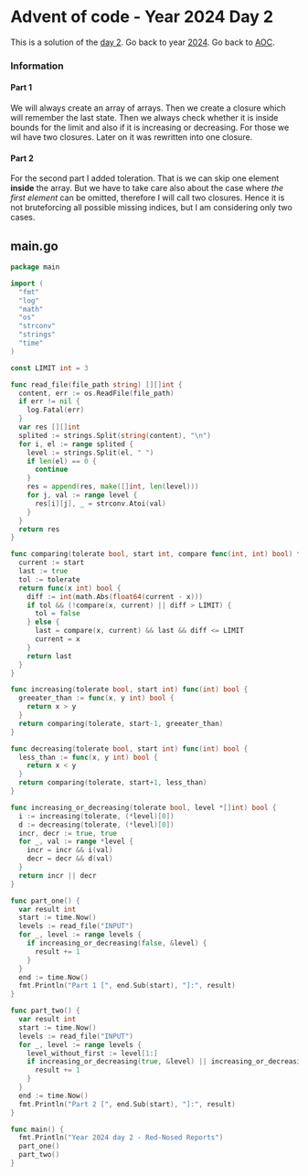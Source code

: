 # Advent of code - Year 2024 Day 2

This is a solution of the [day 2](https://adventofcode.com/2024/day/2). Go back to year [2024](2024.md). Go back to [AOC](../adventofcode.md).

### Information

#### Part 1

We will always create an array of arrays. Then we create a closure which will remember the last state. Then we always check whether it is inside bounds for the limit and also if it is increasing or decreasing. For those we wil have two closures. Later on it was rewritten into one closure.

#### Part 2

For the second part I added toleration. That is we can skip one element **inside** the array. But we have to take care also about the case where *the first element* can be omitted, therefore I will call two closures. Hence it is not bruteforcing all possible missing indices, but I am considering only two cases.


## main.go

```go
package main

import (
  "fmt"
  "log"
  "math"
  "os"
  "strconv"
  "strings"
  "time"
)

const LIMIT int = 3

func read_file(file_path string) [][]int {
  content, err := os.ReadFile(file_path)
  if err != nil {
    log.Fatal(err)
  }
  var res [][]int
  splited := strings.Split(string(content), "\n")
  for i, el := range splited {
    level := strings.Split(el, " ")
    if len(el) == 0 {
      continue
    }
    res = append(res, make([]int, len(level)))
    for j, val := range level {
      res[i][j], _ = strconv.Atoi(val)
    }
  }
  return res
}

func comparing(tolerate bool, start int, compare func(int, int) bool) func(int) bool {
  current := start
  last := true
  tol := tolerate
  return func(x int) bool {
    diff := int(math.Abs(float64(current - x)))
    if tol && (!compare(x, current) || diff > LIMIT) {
      tol = false
    } else {
      last = compare(x, current) && last && diff <= LIMIT
      current = x
    }
    return last
  }
}

func increasing(tolerate bool, start int) func(int) bool {
  greeater_than := func(x, y int) bool {
    return x > y
  }
  return comparing(tolerate, start-1, greeater_than)
}

func decreasing(tolerate bool, start int) func(int) bool {
  less_than := func(x, y int) bool {
    return x < y
  }
  return comparing(tolerate, start+1, less_than)
}

func increasing_or_decreasing(tolerate bool, level *[]int) bool {
  i := increasing(tolerate, (*level)[0])
  d := decreasing(tolerate, (*level)[0])
  incr, decr := true, true
  for _, val := range *level {
    incr = incr && i(val)
    decr = decr && d(val)
  }
  return incr || decr
}

func part_one() {
  var result int
  start := time.Now()
  levels := read_file("INPUT")
  for _, level := range levels {
    if increasing_or_decreasing(false, &level) {
      result += 1
    }
  }
  end := time.Now()
  fmt.Println("Part 1 [", end.Sub(start), "]:", result)
}

func part_two() {
  var result int
  start := time.Now()
  levels := read_file("INPUT")
  for _, level := range levels {
    level_without_first := level[1:]
    if increasing_or_decreasing(true, &level) || increasing_or_decreasing(false, &level_without_first) {
      result += 1
    }
  }
  end := time.Now()
  fmt.Println("Part 2 [", end.Sub(start), "]:", result)
}

func main() {
  fmt.Println("Year 2024 day 2 - Red-Nosed Reports")
  part_one()
  part_two()
}
```

